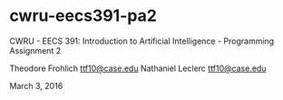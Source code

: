 # cwru-eecs391-pa2

CWRU - EECS 391: Introduction to Artificial Intelligence - Programming Assignment 2

Theodore Frohlich <ttf10@case.edu>
Nathaniel Leclerc <ttf10@case.edu>

March 3, 2016
